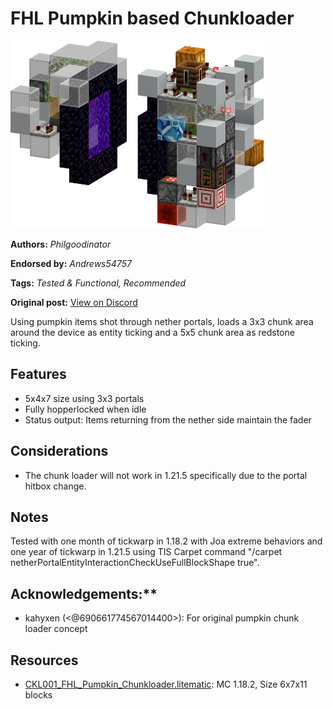 # FHL Pumpkin based Chunkloader
<img alt="Philgoodinator_-_FHL_Pumpkin_Based_Chunkloader.png" src="images/Philgoodinator_-_FHL_Pumpkin_Based_Chunkloader.png?raw=1" height="300px">

**Authors:** *Philgoodinator*

**Endorsed by:** *Andrews54757*

**Tags:** *Tested & Functional, Recommended*

**Original post:** [View on Discord](https://discord.com/channels/1375556143186837695/1397064372873986058)

Using pumpkin items shot through nether portals, loads a 3x3 chunk area around the device as entity ticking and a 5x5 chunk area as redstone ticking.
## Features
- 5x4x7 size using 3x3 portals
- Fully hopperlocked when idle
- Status output: Items returning from the nether side maintain the fader
## Considerations
- The chunk loader will not work in 1.21.5 specifically due to the portal hitbox change.
## Notes
Tested with one month of tickwarp in 1.18.2 with Joa extreme behaviors and one year of tickwarp in 1.21.5 using TIS Carpet command "/carpet netherPortalEntityInteractionCheckUseFullBlockShape true".

## Acknowledgements:**
- kahyxen (<@690661774567014400>): For original pumpkin chunk loader concept

## Resources
- [CKL001_FHL_Pumpkin_Chunkloader.litematic](attachments/CKL001_FHL_Pumpkin_Chunkloader.litematic): MC 1.18.2, Size 6x7x11 blocks
